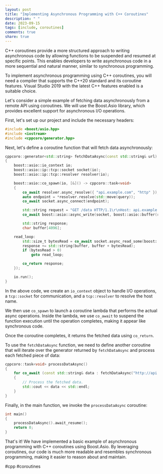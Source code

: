 ```yaml
---
layout: post
title: "Implementing Asynchronous Programming with C++ Coroutines"
description: " "
date: 2023-09-15
tags: [include, coroutines]
comments: true
share: true
---
```


C++ coroutines provide a more structured approach to writing asynchronous code by allowing functions to be suspended and resumed at specific points. This enables developers to write asynchronous code in a more sequential and natural manner, similar to synchronous programming.

To implement asynchronous programming using C++ coroutines, you will need a compiler that supports the C++20 standard and its coroutine features. Visual Studio 2019 with the latest C++ features enabled is a suitable choice.

Let's consider a simple example of fetching data asynchronously from a remote API using coroutines. We will use the Boost.Asio library, which provides excellent support for asynchronous I/O operations.

First, let's set up our project and include the necessary headers:

```cpp
#include <boost/asio.hpp>
#include <iostream>
#include <cppcoro/generator.hpp>
```

Next, let's define a coroutine function that will fetch data asynchronously:

```cpp
cppcoro::generator<std::string> fetchDataAsync(const std::string& url)
{
    boost::asio::io_context io;
    boost::asio::ip::tcp::socket socket(io);
    boost::asio::ip::tcp::resolver resolver(io);

    boost::asio::co_spawn(io, [&]() -> cppcoro::task<void>
    {
        co_await resolver.async_resolve({ "api.example.com", "http" });
        auto endpoint = *resolver.resolve(std::move(query));
        co_await socket.async_connect(endpoint);

        std::string request = "GET /data HTTP/1.1\r\nHost: api.example.com\r\nConnection: close\r\n\r\n";
        co_await boost::asio::async_write(socket, boost::asio::buffer(request));

        std::string response;
        char buffer[4096];

    read_loop:
        std::size_t bytesRead = co_await socket.async_read_some(boost::asio::buffer(buffer));
        response += std::string(buffer, buffer + bytesRead);
        if (bytesRead > 0)
            goto read_loop;

        co_return response;
    });

    io.run();
}
```

In the above code, we create an `io_context` object to handle I/O operations, a `tcp::socket` for communication, and a `tcp::resolver` to resolve the host name.

We then use `co_spawn` to launch a coroutine lambda that performs the actual async operations. Inside the lambda, we use `co_await` to suspend the function execution until the operation completes, making it appear like synchronous code.

Once the coroutine completes, it returns the fetched data using `co_return`.

To use the `fetchDataAsync` function, we need to define another coroutine that will iterate over the generator returned by `fetchDataAsync` and process each fetched piece of data:

```cpp
cppcoro::task<void> processDataAsync()
{
    for co_await (const std::string& data : fetchDataAsync("http://api.example.com/data"))
    {
        // Process the fetched data.
        std::cout << data << std::endl;
    }
}
```

Finally, in the main function, we invoke the `processDataAsync` coroutine:

```cpp
int main()
{
    processDataAsync().await_resume();
    return 0;
}
```

That's it! We have implemented a basic example of asynchronous programming with C++ coroutines using Boost.Asio. By leveraging coroutines, our code is much more readable and resembles synchronous programming, making it easier to reason about and maintain.

#cpp #coroutines